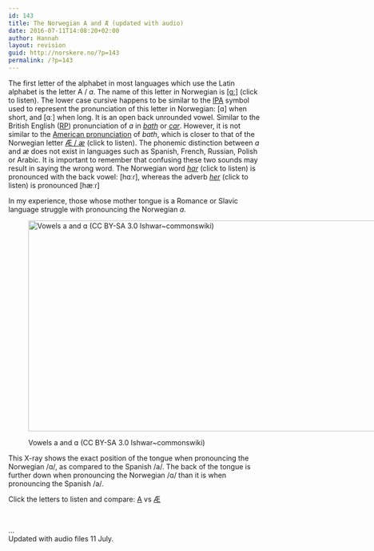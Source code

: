 ```yaml
---
id: 143
title: The Norwegian A and Æ (updated with audio)
date: 2016-07-11T14:08:20+02:00
author: Hannah
layout: revision
guid: http://norskere.no/?p=143
permalink: /?p=143
---
```

The first letter of the alphabet in most languages which use the Latin alphabet is the letter A / _a_. The name of this letter in Norwegian is [[ɑː]](http://norskere.no/wp-content/uploads/2016/07/a.m4a) (click to listen). The lower case cursive happens to be similar to the [IPA](https://en.wikipedia.org/wiki/International_Phonetic_Alphabet) symbol used to represent the pronunciation of this letter in Norwegian: [ɑ] when short, and [ɑː] when long. It is an open back unrounded vowel. Similar to the British English ([RP](https://en.wikipedia.org/wiki/Received_Pronunciation)) pronunciation of _a_ in _[bath](http://www.oxforddictionaries.com/definition/english/bath)_ or [_car_](http://www.oxforddictionaries.com/definition/english/car). However, it is not similar to the [American pronunciation](http://dictionary.cambridge.org/dictionary/english/bath) of _bath_, which is closer to that of the Norwegian letter [Æ / _æ_](http://norskere.no/wp-content/uploads/2016/07/ae.m4a) (click to listen). The phonemic distinction between _a_ and _æ_ does not exist in languages such as Spanish, French, Russian, Polish or Arabic. It is important to remember that confusing these two sounds may result in saying the wrong word. The Norwegian word [_har_](http://norskere.no/wp-content/uploads/2016/07/har.m4a) (click to listen) is pronounced with the back vowel: [hɑːɾ], whereas the adverb [_her_](http://norskere.no/wp-content/uploads/2016/07/her.m4a) (click to listen) is pronounced [hæːɾ]

In my experience, those whose mother tongue is a Romance or Slavic language struggle with pronouncing the Norwegian _a_.<figure id="attachment_111" aria-describedby="caption-attachment-111" style="width: 840px" class="wp-caption alignnone">

<img loading="lazy" class="size-large wp-image-111" src="http://norskere.no/wp-content/uploads/2016/07/Skjermbilde-2016-07-02-kl.-22.10.31-1024x513.png" alt="Vowels a and ɑ (CC BY-SA 3.0 Ishwar~commonswiki)" width="840" height="421" srcset="http://norskere.no/wp-content/uploads/2016/07/Skjermbilde-2016-07-02-kl.-22.10.31-1024x513.png 1024w, http://norskere.no/wp-content/uploads/2016/07/Skjermbilde-2016-07-02-kl.-22.10.31-300x150.png 300w, http://norskere.no/wp-content/uploads/2016/07/Skjermbilde-2016-07-02-kl.-22.10.31-768x385.png 768w, http://norskere.no/wp-content/uploads/2016/07/Skjermbilde-2016-07-02-kl.-22.10.31.png 1166w" sizes="(max-width: 840px) 100vw, 840px" /> <figcaption id="caption-attachment-111" class="wp-caption-text">Vowels a and ɑ (CC BY-SA 3.0 Ishwar~commonswiki)</figcaption></figure> 

This X-ray shows the exact position of the tongue when pronouncing the Norwegian /ɑ/, as compared to the Spanish /a/. The back of the tongue is further down when pronouncing the Norwegian /ɑ/ than it is when pronouncing the Spanish /a/.

Click the letters to listen and compare: [A](http://norskere.no/wp-content/uploads/2016/07/a.m4a) vs [Æ](http://norskere.no/wp-content/uploads/2016/07/ae.m4a)

&nbsp;

&#8230;  
Updated with audio files 11 July.
